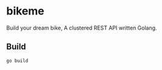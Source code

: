 # bikeme

Build your dream bike, A clustered REST API written Golang.

## Build

```sh
go build
```
